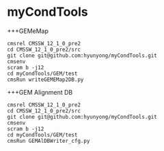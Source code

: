 # myCondTools
+++GEMeMap
```
cmsrel CMSSW_12_1_0_pre2
cd CMSSW_12_1_0_pre2/src
git clone git@github.com:hyunyong/myCondTools.git
cmsenv 
scram b -j12
cd myCondTools/GEM/test
cmsRun writeGEMEMap2DB.py
```
+++GEM Alignment DB
```
cmsrel CMSSW_12_1_0_pre2
cd CMSSW_12_1_0_pre2/src
git clone git@github.com:hyunyong/myCondTools.git
cmsenv 
scram b -j12
cd myCondTools/GEM/test
cmsRun GEMAlDBWriter_cfg.py
```

